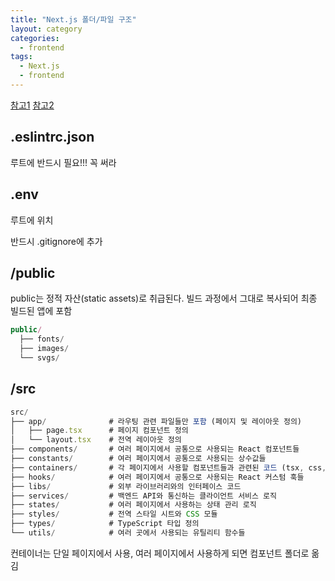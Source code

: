 ```yaml
---
title: "Next.js 폴더/파일 구조"
layout: category
categories:
  - frontend
tags:
  - Next.js
  - frontend
---
```


[참고1](https://miriya.net/blog/cliz752zc000lwb86y5gtxstu)
[참고2](https://velog.io/@juh518/Next.js-%ED%8F%B4%EB%8D%94-%EB%B0%8F-%ED%8C%8C%EC%9D%BC-%EA%B5%AC%EC%A1%B0)

## **.eslintrc.json**

루트에 반드시 필요!!! 꼭 써라

## **.env**

루트에 위치

반드시 .gitignore에 추가

## **/public**

public는 정적 자산(static assets)로 취급된다. 빌드 과정에서 그대로 복사되어 최종 빌드된 앱에 포함

```jsx
public/
  ├── fonts/
  ├── images/
  └── svgs/
```

## **/src**

```jsx
src/
├── app/              # 라우팅 관련 파일들만 포함 (페이지 및 레이아웃 정의)
│   ├── page.tsx      # 페이지 컴포넌트 정의
│   └── layout.tsx    # 전역 레이아웃 정의
├── components/       # 여러 페이지에서 공통으로 사용되는 React 컴포넌트들
├── constants/        # 여러 페이지에서 공통으로 사용되는 상수값들
├── containers/       # 각 페이지에서 사용할 컴포넌트들과 관련된 코드 (tsx, css, state, hooks)
├── hooks/            # 여러 페이지에서 공통으로 사용되는 React 커스텀 훅들
├── libs/             # 외부 라이브러리와의 인터페이스 코드
├── services/         # 백엔드 API와 통신하는 클라이언트 서비스 로직
├── states/           # 여러 페이지에서 사용하는 상태 관리 로직
├── styles/           # 전역 스타일 시트와 CSS 모듈
├── types/            # TypeScript 타입 정의
└── utils/            # 여러 곳에서 사용되는 유틸리티 함수들
```

컨테이너는 단일 페이지에서 사용, 여러 페이지에서 사용하게 되면 컴포넌트 폴더로 옮김
